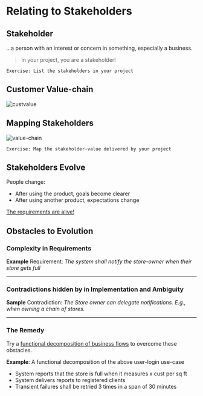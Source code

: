 # Relating to Stakeholders

## Stakeholder

...a person with an interest or concern in something, especially a business.

> In your project, you are a stakeholder!

`Exercise: List the stakeholders in your project`

## Customer Value-chain

![custvalue](images/value-chain-count-to-loyalty.png "customer value")

## Mapping Stakeholders

![value-chain](images/value-chain.png "value chain")

`Exercise: Map the stakeholder-value delivered by your project`

## Stakeholders Evolve

People change:

- After using the product, goals become clearer
- After using another product, expectations change

[The requirements are alive!](modeling-live-requirements.md)

## Obstacles to Evolution

### Complexity in Requirements

**Example** Requirement:
_The system shall notify the store-owner when their store gets full_

---

### Contradictions hidden by in Implementation and Ambiguity

**Sample** Contradiction: 
_The Store owner can delegate notifications._
_E.g., when owning a chain of stores._

---

### The Remedy

Try a [functional decomposition of business flows](modeling-business-flows.md)
to overcome these obstacles.

**Example**: A functional decomposition of the above user-login use-case

- System reports that the store is full when it measures x cust per sq ft
- System delivers reports to registered clients
- Transient failures shall be retried 3 times in a span of 30 minutes
